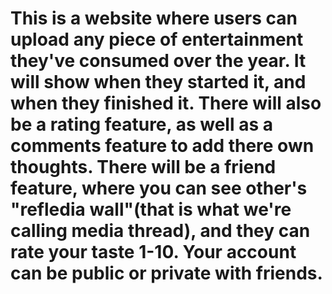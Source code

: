# This is a website where users can upload any piece of entertainment they've consumed over the year. It will show when they started it, and when they finished it. There will also be a rating feature, as well as a comments feature to add there own thoughts. There will be a friend feature, where you can see other's "refledia wall"(that is what we're calling media thread), and they can rate your taste 1-10. Your account can be public or private with friends.
